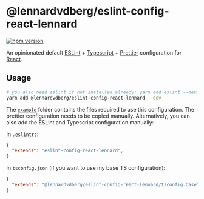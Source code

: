 # @lennardvdberg/eslint-config-react-lennard

[![npm version](https://badge.fury.io/js/@lennardvdberg%2Feslint-config-react-lennard.svg)](https://badge.fury.io/js/@lennardvdberg%2Feslint-config-react-lennard)

An opinionated default [ESLint](https://github.com/eslint/eslint) + [Typescript](https://github.com/microsoft/TypeScript) + [Prettier](https://github.com/prettier/prettier) configuration for [React](https://github.com/facebook/react).

## Usage

```sh
# you also need eslint if not installed already: yarn add eslint --dev
yarn add @lennardvdberg/eslint-config-react-lennard --dev
```

The [`example`](/example) folder contains the files required to use this configuration. The prettier configuration needs to be copied manually. Alternatively, you can also add the ESLint and Typescript configuration manually:

In `.eslintrc`:

```json
{ 
  "extends": "eslint-config-react-lennard", 
} 
```

In `tsconfig.json` (if you want to use my base TS configuration):

```json
{
  "extends": "@lennardvdberg/eslint-config-react-lennard/tsconfig.base"
}
```
